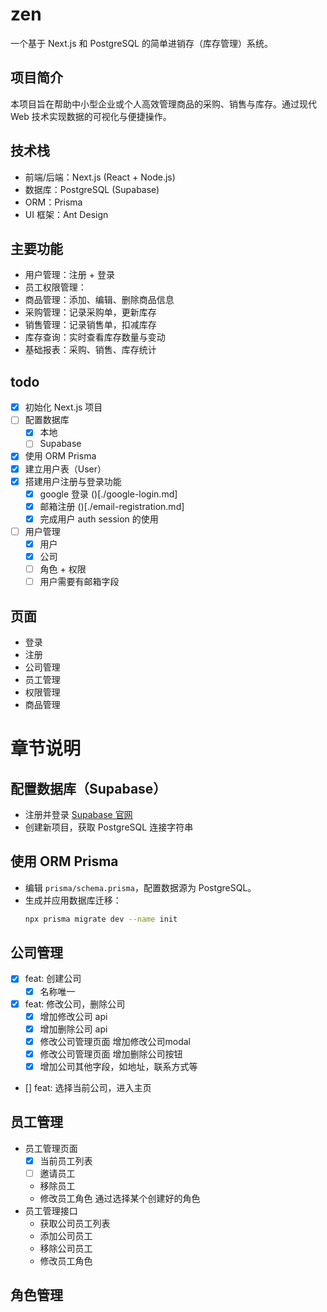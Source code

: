 # zen

一个基于 Next.js 和 PostgreSQL 的简单进销存（库存管理）系统。

## 项目简介
本项目旨在帮助中小型企业或个人高效管理商品的采购、销售与库存。通过现代 Web 技术实现数据的可视化与便捷操作。

## 技术栈
- 前端/后端：Next.js (React + Node.js)
- 数据库：PostgreSQL (Supabase)
- ORM：Prisma
- UI 框架：Ant Design 

## 主要功能
- 用户管理：注册 + 登录
- 员工权限管理：
- 商品管理：添加、编辑、删除商品信息
- 采购管理：记录采购单，更新库存
- 销售管理：记录销售单，扣减库存
- 库存查询：实时查看库存数量与变动
- 基础报表：采购、销售、库存统计

## todo
- [x] 初始化 Next.js 项目
- [ ] 配置数据库
  - [x] 本地
  - [ ] Supabase
- [x] 使用 ORM Prisma
- [x] 建立用户表（User）
- [x] 搭建用户注册与登录功能
  - [x] google 登录 ()[./google-login.md]
  - [x] 邮箱注册 ()[./email-registration.md]
  - [x] 完成用户 auth session 的使用
- [ ] 用户管理
  - [x] 用户
  - [x] 公司
  - [ ] 角色 + 权限
  - [ ] 用户需要有邮箱字段

## 页面
- 登录
- 注册
- 公司管理
- 员工管理
- 权限管理
- 商品管理

# 章节说明

## 配置数据库（Supabase）
- 注册并登录 [Supabase 官网](https://supabase.com/)
- 创建新项目，获取 PostgreSQL 连接字符串

## 使用 ORM Prisma
 - 编辑 `prisma/schema.prisma`，配置数据源为 PostgreSQL。
- 生成并应用数据库迁移：
  ```bash
  npx prisma migrate dev --name init
  ```

## 公司管理
- [x] feat: 创建公司
  - [x] 名称唯一
- [x] feat: 修改公司，删除公司
  - [x] 增加修改公司 api
  - [x] 增加删除公司 api
  - [x] 修改公司管理页面 增加修改公司modal
  - [x] 修改公司管理页面 增加删除公司按钮
  - [x] 增加公司其他字段，如地址，联系方式等
- [] feat: 选择当前公司，进入主页

## 员工管理
- 员工管理页面
  - [x] 当前员工列表
  - [ ] 邀请员工
  - 移除员工
  - 修改员工角色 通过选择某个创建好的角色
- 员工管理接口
  - 获取公司员工列表
  - 添加公司员工
  - 移除公司员工
  - 修改员工角色
## 角色管理
